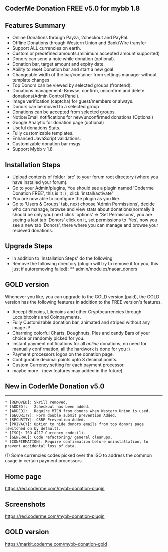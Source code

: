 ## CoderMe Donation FREE v5.0 for mybb 1.8 

## Features Summary
* Online Donations through Payza, 2checkout and PayPal.
* Offline Donations through Western Union and Bank/Wire transfer
* Support ALL currencies on earth.
* Custom or predefined amounts.(minimum accepted amount supported)
* Donors can send a note while donation (optional).
* Donation bar, target amount and expiry date.
* Ability to reset Donation bar and start a new goal
* Changeable width of the bar/container from settings manager without template changes
* Top Donors can be viewed by selected groups.(frontend).
* Donations management: Browse, confirm, unconfirm and delete donations(Admin Control Panel).
* Image verification (captcha) for guest/members or always.
* Donors can be moved to a selected group
* Donations can be accepted from selected groups
* Notice/Email notifications for new/unconfirmed donations (Optional)
* Google Analytic for donation page (optional)
* Useful donations Stats.
* Fully customizable templates.
* Enhanced JavaScript validations.
* Customizable donation bar msgs.
* Support Mybb v 1.8

## Installation Steps
* Upload contents of folder 'src' to your forum root directory (where you have installed your forum).
* Go to your Admin/plugins, You should see a plugin named 'Coderme Donation FREE', this is it :) , click 'install/activate'
* You are now able to configure the plugin as you like.
* Go to 'Users & Groups' tab, next choose 'Admin Permissions', decide who can manage, browse and view stats about donations(normally it should be only you) next click 'options' => 'Set Permissons', you are seeing a last tab 'Donors' click on it, set permissions to 'Yes', now you see a new tab 'Donors', there where you can manage and browse your recieved donations.


## Upgrade Steps
* in addition to 'Installation Steps' do the following
* Remove the following directory (plugin will try to remove it for you, this just if autoremoving failed):
** admin/modules/naoar_donors




## GOLD version
Whenever you like, you can upgrade to the GOLD version (paid), the GOLD version has the following features in addition to the FREE version's features.
* Accept Bitcoins, Litecoins and other Cryptocurrencies through Localbitcoins and Coinpayments.
* Fully Customizable donation bar, animated and striped without any image :P
* Charming colorful Charts, Doughnuts, Pies and candy Bars of your choice or randomly picked for you.
* Instant payment notifications for all <em>online</em> donations, no need for manually confirmation, all the hardwork is done for you :)
* Payment processors logos on the donation page.
* Configurable decimal points upto 8 decimal points.
* Custom Currency setting for each payment processor.
* maybe more.. (new features may added in the future).




## New in CoderMe Donation v5.0
---------------------------------
    * [REMOVED]: Skrill removed.
    * [ADDED]:   2checkout has been added.
    * [ADDED]:   Require MTCN from donors when Western Union is used.
    * [SECURITY]: Form double submit prevention Added.
    * [SECURITY]: CSRF Prevention Added.
    * [PRIVACY]: Option to hide donors emails from top donors page (switched on by default).
    * [ISO]: ISO 4217 Currency codes(1).
    * [GENERAL]: Code refactoring/ general cleanups.
    * [CONFIRMATION]: Require confirmation before uninstallation, to prevent accidental loss of data.
(1) Some currencies codes picked over the ISO to address the common usage in certain payment processors.



## Home page
https://red.coderme.com/mybb-donation-plugin


## Screenshots
https://red.coderme.com/mybb-donation-plugin

## GOLD version
https://markit.coderme.com/mybb-donation-gold



